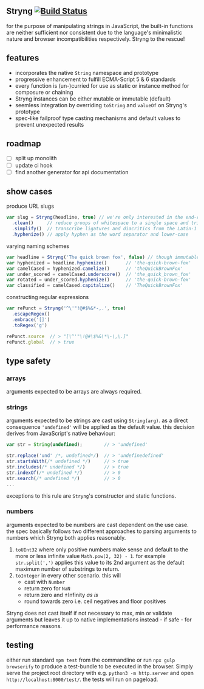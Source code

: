 
Stryng [![Build Status](https://travis-ci.org/espretto/stryng.svg?branch=master)](https://travis-ci.org/espretto/stryng)
------
for the purpose of manipulating strings in JavaScript, the built-in functions are neither sufficient nor consistent due to the language's minimalistic nature and browser incompatibilities respectively. Stryng to the rescue!

## features

- incorporates the native `String` namespace and prototype
- progressive enhancement to fulfill ECMA-Script 5 & 6 standards
- every function is (un-)curried for use as static or instance method for composure or chaining
- Stryng instances can be either mutable or immutable (default)
- seemless integration by overriding `toString` and `valueOf` on Stryng's prototype
- spec-like failproof type casting mechanisms and default values to prevent unexpected results

## roadmap

- [ ] split up monolith
- [ ] update ci hook
- [ ] find another generator for api documentation

## show cases
produce URL slugs
```js
var slug = Stryng(headline, true) // we're only interested in the end-result
  .clean()     // reduce groups of whitespace to a single space and trim
  .simplify()  // transcribe ligatures and diacritics from the Latin-1 Supplement
  .hyphenize() // apply hyphen as the word separator and lower-case
```
varying naming schemes
```js
var headline = Stryng('The quick brown fox', false) // though immutable by default
var hyphenized = headline.hyphenize()       // 'the-quick-brown-fox'
var camelCased = hyphenized.camelize()      // 'theQuickBrownFox'
var under_scored = camelCased.underscore()  // 'the_quick_brown_fox'
var rotated = under_scored.hyphenize()      // 'the-quick-brown-fox'
var classified = camelCased.capitalize()    // 'TheQuickBrownFox'
```
constructing regular expressions
```js
var rePunct = Stryng('^\'"!@#$%&*-,.', true)
  .escapeRegex()
  .embrace('[]')
  .toRegex('g')

rePunct.source  // > "[\^'"\!@#\$%&\*\-\,\.]"
rePunct.global  // > true
```

## type safety

### arrays
arguments expected to be arrays are always required.

### strings
arguments expected to be strings are cast using `String(arg)`. as a direct consequence `'undefined'` will be applied as the default value. this decision derives from JavaScript's native behaviour:
```js
var str = String(undefined);        // > 'undefined'

str.replace('und' /*, undefined*/)  // > 'undefinedefined'
str.startsWith(/* undefined */)     // > true
str.includes(/* undefined */)       // > true
str.indexOf(/* undefined */)        // > 0
str.search(/* undefined */)         // > 0
...
```
exceptions to this rule are `Stryng`'s constructor and static functions.

### numbers
arguments expected to be numbers are cast dependent on the use case. the spec basically follows two different approaches to parsing arguments to numbers which Stryng both applies reasonably.

1. `toUInt32` where only positive numbers make sense and default to the more or less infinite value `Math.pow(2, 32) - 1`. for example `str.split(',')` applies this value to its 2nd argument as the default maximum number of substrings to return.
2. `toInteger` in every other scenario. this will
   - cast with `Number`
   - return zero for `NaN`
   - return zero and &#xb1;Infinity _as is_
   - round towards zero i.e. ceil negatives and floor positives

Stryng does not cast itself if not necessary to max, min or validate arguments but leaves it up to native implementations instead - if safe - for performance reasons.

## testing
either run standard `npm test` from the commandline or run `npx gulp browserify` to produce a test-bundle to be executed in the browser. Simply serve the project root directory with e.g. `python3 -m http.server` and open `http://localhost:8000/test/`. the tests will run on pageload.
